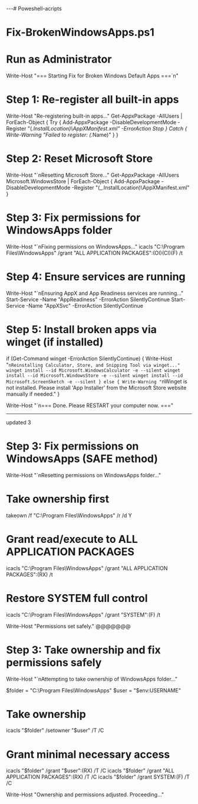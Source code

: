 ---# Poweshell-acripts
# Fix-BrokenWindowsApps.ps1
# Run as Administrator

Write-Host "=== Starting Fix for Broken Windows Default Apps ===`n"

# Step 1: Re-register all built-in apps
Write-Host "Re-registering built-in apps..."
Get-AppxPackage -AllUsers | ForEach-Object {
    Try {
        Add-AppxPackage -DisableDevelopmentMode -Register "$($_.InstallLocation)\AppXManifest.xml" -ErrorAction Stop
    } Catch {
        Write-Warning "Failed to register: $($_.Name)"
    }
}

# Step 2: Reset Microsoft Store
Write-Host "`nResetting Microsoft Store..."
Get-AppxPackage -AllUsers Microsoft.WindowsStore | ForEach-Object {
    Add-AppxPackage -DisableDevelopmentMode -Register "$($_.InstallLocation)\AppXManifest.xml"
}

# Step 3: Fix permissions for WindowsApps folder
Write-Host "`nFixing permissions on WindowsApps..."
icacls "C:\Program Files\WindowsApps" /grant "ALL APPLICATION PACKAGES":(OI)(CI)(F) /t

# Step 4: Ensure services are running
Write-Host "`nEnsuring AppX and App Readiness services are running..."
Start-Service -Name "AppReadiness" -ErrorAction SilentlyContinue
Start-Service -Name "AppXSvc" -ErrorAction SilentlyContinue

# Step 5: Install broken apps via winget (if installed)
if (Get-Command winget -ErrorAction SilentlyContinue) {
    Write-Host "`nReinstalling Calculator, Store, and Snipping Tool via winget..."
    winget install --id Microsoft.WindowsCalculator -e --silent
    winget install --id Microsoft.WindowsStore -e --silent
    winget install --id Microsoft.ScreenSketch -e --silent
} else {
    Write-Warning "`nWinget is not installed. Please install 'App Installer' from the Microsoft Store website manually if needed."
}

Write-Host "`n=== Done. Please RESTART your computer now. ==="

---
updated 3

# Step 3: Fix permissions on WindowsApps (SAFE method)
Write-Host "`nResetting permissions on WindowsApps folder..."

# Take ownership first
takeown /f "C:\Program Files\WindowsApps" /r /d Y

# Grant read/execute to ALL APPLICATION PACKAGES
icacls "C:\Program Files\WindowsApps" /grant "ALL APPLICATION PACKAGES":(RX) /t

# Restore SYSTEM full control
icacls "C:\Program Files\WindowsApps" /grant "SYSTEM":(F) /t

Write-Host "Permissions set safely."
@@@@@@@
# Step 3: Take ownership and fix permissions safely
Write-Host "`nAttempting to take ownership of WindowsApps folder..."

$folder = "C:\Program Files\WindowsApps"
$user = "$env:USERNAME"

# Take ownership
icacls "$folder" /setowner "$user" /T /C

# Grant minimal necessary access
icacls "$folder" /grant "$user":(RX) /T /C
icacls "$folder" /grant "ALL APPLICATION PACKAGES":(RX) /T /C
icacls "$folder" /grant SYSTEM:(F) /T /C

Write-Host "Ownership and permissions adjusted. Proceeding..."